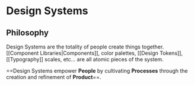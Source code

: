# Design Systems

## Philosophy

Design Systems are the totality of people create things together. [[Component Libraries|Components]], color palettes, [[Design Tokens]], [[Typography]] scales, etc... are all atomic pieces of the system.

==Design Systems empower **People** by cultivating **Processes** through the creation and refinement of **Product**==.
